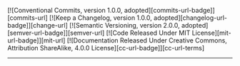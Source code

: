 <!--lint disable no-missing-blank-lines-->
<!--lint disable no-undefined-references-->
<!-- ==========START PARTIAL - Copy text between the two comments=========== -->

[![Conventional Commits, version 1.0.0, adopted][commits-url-badge]][commits-url] [![Keep a Changelog, version 1.0.0, adopted][changelog-url-badge]][change-url] [![Semantic Versioning, version 2.0.0, adopted][semver-url-badge]][semver-url] [![Code Released Under MIT License][mit-url-badge]][mit-url] [![Documentation Released Under Creative Commons, Attribution ShareAlike, 4.0.0 License][cc-url-badge]][cc-url-terms]

---

<!-- ===============================END PARTIAL============================= -->

